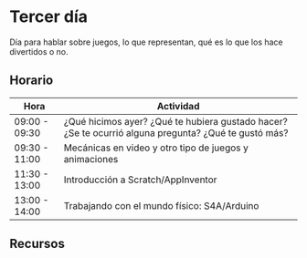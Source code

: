 # Tercer día

Día para hablar sobre juegos, lo que representan, qué es lo que los hace divertidos o no. 

## Horario

| Hora          | Actividad                                                                |
| ------------- | -------------------------------------------------------------------------|
| 09:00 - 09:30 | ¿Qué hicimos ayer? ¿Qué te hubiera gustado hacer? ¿Se te ocurrió alguna pregunta? ¿Qué te gustó más? | 
| 09:30 - 11:00 | Mecánicas en video y otro tipo de juegos y animaciones | 
| 11:30 - 13:00 | Introducción a Scratch/AppInventor |
| 13:00 - 14:00 | Trabajando con el mundo físico: S4A/Arduino |

## Recursos

